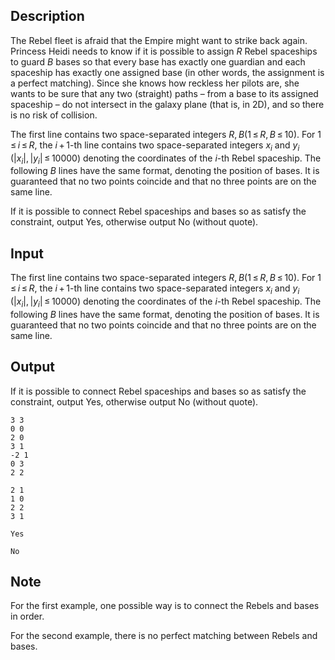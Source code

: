 ## Description

<div><p>The Rebel fleet is afraid that the Empire might want to strike back again. Princess Heidi needs to know if it is possible to assign <span class="tex-span"><i>R</i></span> Rebel spaceships to guard <span class="tex-span"><i>B</i></span> bases so that every base has exactly one guardian and each spaceship has exactly one assigned base (in other words, the assignment is a perfect matching). Since she knows how reckless her pilots are, she wants to be sure that any two (straight) paths – from a base to its assigned spaceship – do not intersect in the galaxy plane (that is, in 2D), and so there is no risk of collision.</p></div><div class="input-specification"><p>The first line contains two space-separated integers <span class="tex-span"><i>R</i>, <i>B</i>(1 ≤ <i>R</i>, <i>B</i> ≤ 10)</span>. For <span class="tex-span">1 ≤ <i>i</i> ≤ <i>R</i></span>, the <span class="tex-span"><i>i</i> + 1</span>-th line contains two space-separated integers <span class="tex-span"><i>x</i><sub class="lower-index"><i>i</i></sub></span> and <span class="tex-span"><i>y</i><sub class="lower-index"><i>i</i></sub></span> (<span class="tex-span">|<i>x</i><sub class="lower-index"><i>i</i></sub>|, |<i>y</i><sub class="lower-index"><i>i</i></sub>| ≤ 10000</span>) denoting the coordinates of the <span class="tex-span"><i>i</i></span>-th Rebel spaceship. The following <span class="tex-span"><i>B</i></span> lines have the same format, denoting the position of bases. It is guaranteed that no two points coincide and that no three points are on the same line.</p></div><div class="output-specification"><p>If it is possible to connect Rebel spaceships and bases so as satisfy the constraint, output <span class="tex-font-style-tt">Yes</span>, otherwise output <span class="tex-font-style-tt">No</span> (without quote).</p></div>

## Input

<p>The first line contains two space-separated integers <span class="tex-span"><i>R</i>, <i>B</i>(1 ≤ <i>R</i>, <i>B</i> ≤ 10)</span>. For <span class="tex-span">1 ≤ <i>i</i> ≤ <i>R</i></span>, the <span class="tex-span"><i>i</i> + 1</span>-th line contains two space-separated integers <span class="tex-span"><i>x</i><sub class="lower-index"><i>i</i></sub></span> and <span class="tex-span"><i>y</i><sub class="lower-index"><i>i</i></sub></span> (<span class="tex-span">|<i>x</i><sub class="lower-index"><i>i</i></sub>|, |<i>y</i><sub class="lower-index"><i>i</i></sub>| ≤ 10000</span>) denoting the coordinates of the <span class="tex-span"><i>i</i></span>-th Rebel spaceship. The following <span class="tex-span"><i>B</i></span> lines have the same format, denoting the position of bases. It is guaranteed that no two points coincide and that no three points are on the same line.</p>

## Output

<p>If it is possible to connect Rebel spaceships and bases so as satisfy the constraint, output <span class="tex-font-style-tt">Yes</span>, otherwise output <span class="tex-font-style-tt">No</span> (without quote).</p>





```input1
3 3
0 0
2 0
3 1
-2 1
0 3
2 2

```




```input2
2 1
1 0
2 2
3 1

```




```output1
Yes

```




```output2
No

```



## Note

<p>For the first example, one possible way is to connect the Rebels and bases in order.</p><p>For the second example, there is no perfect matching between Rebels and bases.</p>
